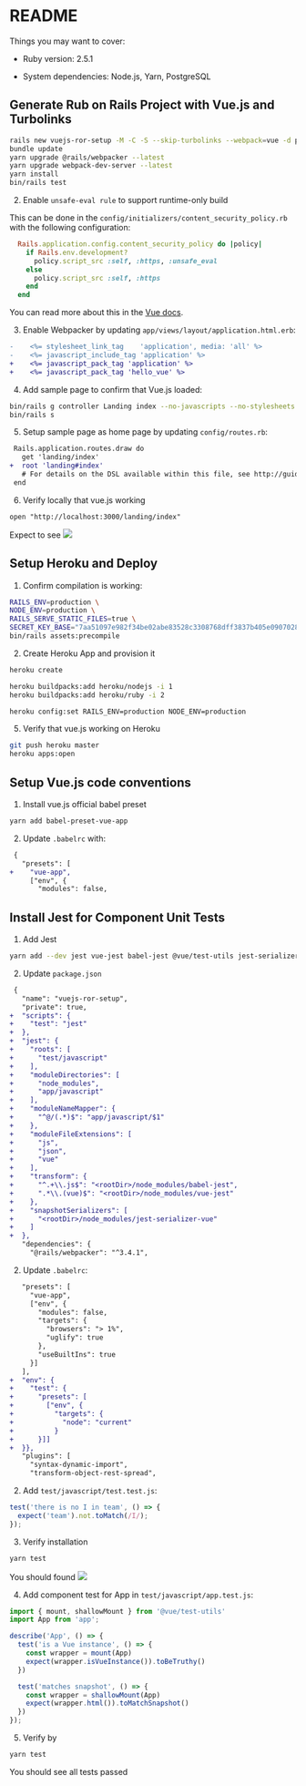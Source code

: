 # README

Things you may want to cover:

* Ruby version: 2.5.1

* System dependencies: Node.js, Yarn, PostgreSQL

## Generate Rub on Rails Project with Vue.js and Turbolinks

```bash
rails new vuejs-ror-setup -M -C -S --skip-turbolinks --webpack=vue -d postgresql
bundle update
yarn upgrade @rails/webpacker --latest
yarn upgrade webpack-dev-server --latest
yarn install
bin/rails test
```
2. Enable `unsafe-eval rule` to support runtime-only build

This can be done in the `config/initializers/content_security_policy.rb` with the following
configuration:

```ruby
  Rails.application.config.content_security_policy do |policy|
    if Rails.env.development?
      policy.script_src :self, :https, :unsafe_eval
    else
      policy.script_src :self, :https
    end
  end
```
You can read more about this in the [Vue docs](https://vuejs.org/v2/guide/installation.html#CSP-environments).

3. Enable Webpacker by updating `app/views/layout/application.html.erb`:

```diff
-    <%= stylesheet_link_tag    'application', media: 'all' %>
-    <%= javascript_include_tag 'application' %>
+    <%= javascript_pack_tag 'application' %>
+    <%= javascript_pack_tag 'hello_vue' %>
```

4. Add sample page to confirm that Vue.js loaded:

```bash
bin/rails g controller Landing index --no-javascripts --no-stylesheets --no-helper --no-assets --no-fixture
bin/rails s
```
5. Setup sample page as home page by updating `config/routes.rb`:

```diff
 Rails.application.routes.draw do
   get 'landing/index'   
+  root 'landing#index'
   # For details on the DSL available within this file, see http://guides.rubyonrails.org/routing.html
 end
``` 

6. Verify locally that vue.js working

`open "http://localhost:3000/landing/index"`

Expect to see ![](https://cl.ly/3X43283o1f3b/Image%202018-01-22%20at%2010.04.46.public.png)

## Setup Heroku and Deploy

1. Confirm compilation is working:
  
```bash
RAILS_ENV=production \
NODE_ENV=production \
RAILS_SERVE_STATIC_FILES=true \
SECRET_KEY_BASE="7aa51097e982f34be02abe83528c3308768dff3837b405e0907028c750d22d067367fb79e2b223e3f223fea50ddf2d5dc9b3c933cf5bc8c7f2a3d3d75f73c4a7" \
bin/rails assets:precompile
```

2. Create Heroku App and provision it

```bash
heroku create

heroku buildpacks:add heroku/nodejs -i 1
heroku buildpacks:add heroku/ruby -i 2

heroku config:set RAILS_ENV=production NODE_ENV=production
```

5. Verify that vue.js working on Heroku

```bash
git push heroku master
heroku apps:open
```

## Setup Vue.js code conventions

1. Install vue.js official babel preset

```bash
yarn add babel-preset-vue-app
```

2. Update `.babelrc` with:

```diff
 {
   "presets": [
+    "vue-app",
     ["env", {
       "modules": false,
```

## Install Jest for Component Unit Tests

1. Add Jest

```bash
yarn add --dev jest vue-jest babel-jest @vue/test-utils jest-serializer-vue
```

2. Update `package.json`

```diff
 {
   "name": "vuejs-ror-setup",
   "private": true,
+  "scripts": {
+    "test": "jest"
+  },
+  "jest": {
+    "roots": [
+      "test/javascript"
+    ],
+    "moduleDirectories": [
+      "node_modules",
+      "app/javascript"
+    ],
+    "moduleNameMapper": {
+      "^@/(.*)$": "app/javascript/$1"
+    },
+    "moduleFileExtensions": [
+      "js",
+      "json",
+      "vue"
+    ],
+    "transform": {
+      "^.+\\.js$": "<rootDir>/node_modules/babel-jest",
+      ".*\\.(vue)$": "<rootDir>/node_modules/vue-jest"
+    },
+    "snapshotSerializers": [
+      "<rootDir>/node_modules/jest-serializer-vue"
+    ]
+  },
   "dependencies": {
     "@rails/webpacker": "^3.4.1",
```

2. Update `.babelrc`:

```diff
   "presets": [
     "vue-app",
     ["env", {
       "modules": false,
       "targets": {
         "browsers": "> 1%",
         "uglify": true
       },
       "useBuiltIns": true
     }]
   ],   
+  "env": {
+    "test": {
+      "presets": [
+        ["env", {
+          "targets": {
+            "node": "current"
+          }
+      }]]
+  }},
   "plugins": [
     "syntax-dynamic-import",
     "transform-object-rest-spread",
```

2. Add `test/javascript/test.test.js`:

```js
test('there is no I in team', () => {
  expect('team').not.toMatch(/I/);
});
```

3. Verify installation

```bash
yarn test
```

You should found ![](https://cl.ly/3y0d2E110c3H/Image%202018-03-31%20at%2019.18.54.public.png)

4. Add component test for App in `test/javascript/app.test.js`:

```js
import { mount, shallowMount } from '@vue/test-utils'
import App from 'app';

describe('App', () => {
  test('is a Vue instance', () => {
    const wrapper = mount(App)
    expect(wrapper.isVueInstance()).toBeTruthy()
  })

  test('matches snapshot', () => {
    const wrapper = shallowMount(App)
    expect(wrapper.html()).toMatchSnapshot()
  })
});
```

5. Verify by

```bash
yarn test
```

You should see all tests passed

